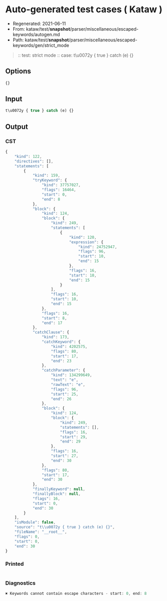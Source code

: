 # Auto-generated test cases ( Kataw )
- Regenerated: 2021-06-11
- From: kataw/test/__snapshot__/parser/miscellaneous/escaped-keywords/autogen.md
- Path: kataw/test/__snapshot__/parser/miscellaneous/escaped-keywords/gen/strict_mode
> :: test: strict mode
> :: case: t\u0072y { true } catch (e) {}
## Options

`````js
{}
`````
## Input

`````js
t\u0072y { true } catch (e) {}
`````
## Output

### CST

```javascript
{
    "kind": 122,
    "directives": [],
    "statements": [
        {
            "kind": 159,
            "tryKeyword": {
                "kind": 37757027,
                "flags": 16464,
                "start": 0,
                "end": 8
            },
            "block": {
                "kind": 124,
                "block": {
                    "kind": 249,
                    "statements": [
                        {
                            "kind": 120,
                            "expression": {
                                "kind": 24752947,
                                "flags": 96,
                                "start": 10,
                                "end": 15
                            },
                            "flags": 16,
                            "start": 10,
                            "end": 15
                        }
                    ],
                    "flags": 16,
                    "start": 10,
                    "end": 15
                },
                "flags": 16,
                "start": 8,
                "end": 17
            },
            "catchClause": {
                "kind": 173,
                "catchKeyword": {
                    "kind": 4202575,
                    "flags": 80,
                    "start": 17,
                    "end": 23
                },
                "catchParameter": {
                    "kind": 134299649,
                    "text": "e",
                    "rawText": "e",
                    "flags": 96,
                    "start": 25,
                    "end": 26
                },
                "block": {
                    "kind": 124,
                    "block": {
                        "kind": 249,
                        "statements": [],
                        "flags": 16,
                        "start": 29,
                        "end": 29
                    },
                    "flags": 16,
                    "start": 27,
                    "end": 30
                },
                "flags": 80,
                "start": 17,
                "end": 30
            },
            "finallyKeyword": null,
            "finallyBlock": null,
            "flags": 16,
            "start": 0,
            "end": 30
        }
    ],
    "isModule": false,
    "source": "t\\u0072y { true } catch (e) {}",
    "fileName": "__root__",
    "flags": 0,
    "start": 0,
    "end": 30
}
```

### Printed

```javascript

```

### Diagnostics

```javascript
✖ Keywords cannot contain escape characters - start: 0, end: 8

```

